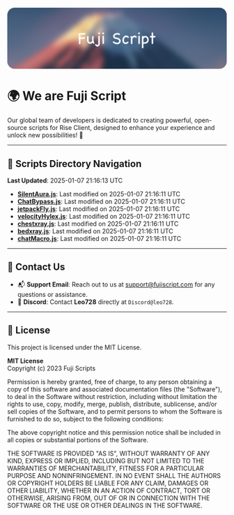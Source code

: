 ![Banner](.github/b.webp)

# 🌍 **We are Fuji Script**

Our global team of developers is dedicated to creating powerful, open-source scripts for Rise Client, designed to enhance your experience and unlock new possibilities! 🌟

---
<!-- SCRIPTS_NAVIGATION_START -->
## 📂 **Scripts Directory Navigation**

**Last Updated**: 2025-01-07 21:16:13 UTC

- **[SilentAura.js](scripts/SilentAura.js)**: Last modified on 2025-01-07 21:16:11 UTC
- **[ChatBypass.js](scripts/ChatBypass.js)**: Last modified on 2025-01-07 21:16:11 UTC
- **[jetpackFly.js](scripts/jetpackFly.js)**: Last modified on 2025-01-07 21:16:11 UTC
- **[velocityHylex.js](scripts/velocityHylex.js)**: Last modified on 2025-01-07 21:16:11 UTC
- **[chestxray.js](scripts/chestxray.js)**: Last modified on 2025-01-07 21:16:11 UTC
- **[bedxray.js](scripts/bedxray.js)**: Last modified on 2025-01-07 21:16:11 UTC
- **[chatMacro.js](scripts/chatMacro.js)**: Last modified on 2025-01-07 21:16:11 UTC

<!-- SCRIPTS_NAVIGATION_END -->

---

## 💬 **Contact Us**  
- 📬 **Support Email**: Reach out to us at [support@fujiscript.com](mailto:support@fujiscript.com) for any questions or assistance.  
- 💬 **Discord**: Contact **Leo728** directly at `Discord@leo728`.

---

## 📜 **License**

This project is licensed under the MIT License.  

**MIT License**  
Copyright (c) 2023 Fuji Scripts  

Permission is hereby granted, free of charge, to any person obtaining a copy of this software and associated documentation files (the "Software"), to deal in the Software without restriction, including without limitation the rights to use, copy, modify, merge, publish, distribute, sublicense, and/or sell copies of the Software, and to permit persons to whom the Software is furnished to do so, subject to the following conditions:  

The above copyright notice and this permission notice shall be included in all copies or substantial portions of the Software.  

THE SOFTWARE IS PROVIDED "AS IS", WITHOUT WARRANTY OF ANY KIND, EXPRESS OR IMPLIED, INCLUDING BUT NOT LIMITED TO THE WARRANTIES OF MERCHANTABILITY, FITNESS FOR A PARTICULAR PURPOSE AND NONINFRINGEMENT. IN NO EVENT SHALL THE AUTHORS OR COPYRIGHT HOLDERS BE LIABLE FOR ANY CLAIM, DAMAGES OR OTHER LIABILITY, WHETHER IN AN ACTION OF CONTRACT, TORT OR OTHERWISE, ARISING FROM, OUT OF OR IN CONNECTION WITH THE SOFTWARE OR THE USE OR OTHER DEALINGS IN THE SOFTWARE.  
